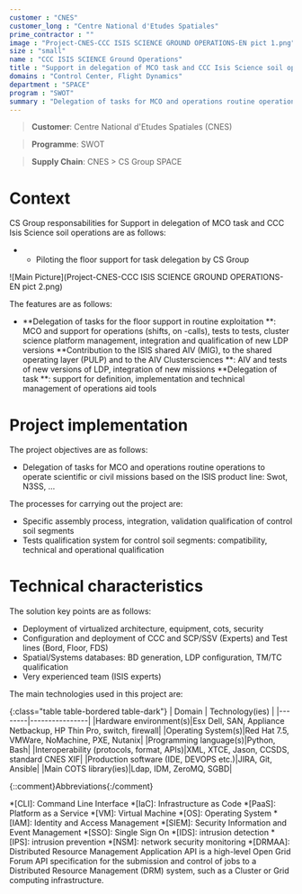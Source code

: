 ```yaml
---
customer : "CNES"
customer_long : "Centre National d'Etudes Spatiales"
prime_contractor : ""
image : "Project-CNES-CCC ISIS SCIENCE GROUND OPERATIONS-EN pict 1.png"
size : "small"
name : "CCC ISIS SCIENCE Ground Operations"
title : "Support in delegation of MCO task and CCC Isis Science soil operations"
domains : "Control Center, Flight Dynamics"
department : "SPACE"
program : "SWOT"
summary : "Delegation of tasks for MCO and operations routine operations to operate scientific or civil missions based on the ISIS product line: Swot, N3SS, ..."
---
```


> __Customer__\: Centre National d'Etudes Spatiales (CNES)

> __Programme__\: SWOT

> __Supply Chain__\: CNES >  CS Group SPACE


# Context


CS Group responsabilities for Support in delegation of MCO task and CCC Isis Science soil operations are as follows:
* * Piloting the floor support for task delegation by CS Group

![Main Picture](Project-CNES-CCC ISIS SCIENCE GROUND OPERATIONS-EN pict 2.png)

The features are as follows:
* **Delegation of tasks for the floor support in routine exploitation **: MCO and support for operations (shifts, on -calls), tests to tests, cluster science platform management, integration and qualification of new LDP versions
	**Contribution to the ISIS shared AIV (MIG), to the shared operating layer (PULP) and to the AIV Clustersciences **: AIV and tests of new versions of LDP, integration of new missions
	**Delegation of task **: support for definition, implementation and technical management of operations aid tools

# Project implementation

The project objectives are as follows:
* Delegation of tasks for MCO and operations routine operations to operate scientific or civil missions based on the ISIS product line: Swot, N3SS, ...

The processes for carrying out the project are:
* Specific assembly process, integration, validation qualification of control soil segments
* Tests qualification system for control soil segments: compatibility, technical and operational qualification

# Technical characteristics

The solution key points are as follows:
* Deployment of virtualized architecture, equipment, cots, security
* Configuration and deployment of CCC and SCP/SSV (Experts) and Test lines (Bord, Floor, FDS)
* Spatial/Systems databases: BD generation, LDP configuration, TM/TC qualification
* Very experienced team (ISIS experts)



The main technologies used in this project are:

{:class="table table-bordered table-dark"}
| Domain | Technology(ies) |
|--------|----------------|
|Hardware environment(s)|Esx Dell, SAN, Appliance Netbackup, HP Thin Pro, switch, firewall|
|Operating System(s)|Red Hat 7.5, VMWare, NoMachine,  PXE, Nutanix|
|Programming language(s)|Python, Bash|
|Interoperability (protocols, format, APIs)|XML, XTCE, Jason, CCSDS, standard CNES XIF|
|Production software (IDE, DEVOPS etc.)|JIRA, Git, Ansible|
|Main COTS library(ies)|Ldap, IDM, ZeroMQ, SGBD|



{::comment}Abbreviations{:/comment}

*[CLI]: Command Line Interface
*[IaC]: Infrastructure as Code
*[PaaS]: Platform as a Service
*[VM]: Virtual Machine
*[OS]: Operating System
*[IAM]: Identity and Access Management
*[SIEM]: Security Information and Event Management
*[SSO]: Single Sign On
*[IDS]: intrusion detection
*[IPS]: intrusion prevention
*[NSM]: network security monitoring
*[DRMAA]: Distributed Resource Management Application API is a high-level Open Grid Forum API specification for the submission and control of jobs to a Distributed Resource Management (DRM) system, such as a Cluster or Grid computing infrastructure.
